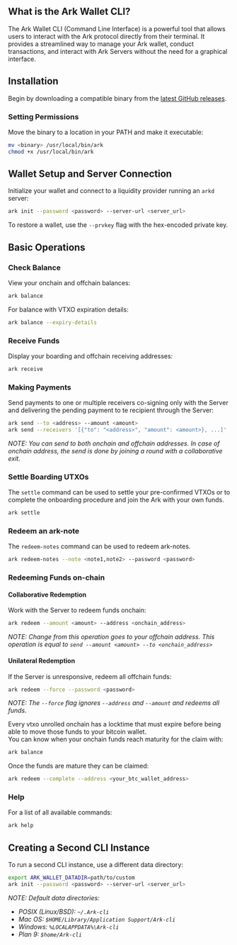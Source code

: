 ## What is the Ark Wallet CLI?

The Ark Wallet CLI (Command Line Interface) is a powerful tool that allows users to interact with the Ark protocol directly from their terminal. It provides a streamlined way to manage your Ark wallet, conduct transactions, and interact with Ark Servers without the need for a graphical interface.

## Installation

Begin by downloading a compatible binary from the [latest GitHub releases](https://github.com/ark-network/ark/releases).
### Setting Permissions

Move the binary to a location in your PATH and make it executable:

```bash
mv <binary> /usr/local/bin/ark
chmod +x /usr/local/bin/ark
```

## Wallet Setup and Server Connection

Initialize your wallet and connect to a liquidity provider running an `arkd` server:

```bash
ark init --password <password> --server-url <server_url>
```

To restore a wallet, use the `--prvkey` flag with the hex-encoded private key.

## Basic Operations

### Check Balance

View your onchain and offchain balances:

```bash
ark balance
```

For balance with VTXO expiration details:

```bash
ark balance --expiry-details
```

### Receive Funds

Display your boarding and offchain receiving addresses:

```bash
ark receive
```

### Making Payments

Send payments to one or multiple receivers co-signing only with the Server and delivering the pending payment to te recipient through the Server:

```bash
ark send --to <address> --amount <amount>
ark send --receivers '[{"to": "<address>", "amount": <amount>}, ...]'
```

*NOTE: You can send to both onchain and offchain addresses. In case of onchain address, the send is done by joining a round with a collaborative exit.*

### Settle Boarding UTXOs

The `settle` command can be used to settle your pre-confirmed VTXOs or to complete the onboarding procedure and join the Ark with your own funds.

```bash
ark settle
```

### Redeem an ark-note

The `redeem-notes` command can be used to redeem ark-notes.

```bash
ark redeem-notes --note <note1,note2> --password <password>
```

### Redeeming Funds on-chain

#### Collaborative Redemption

Work with the Server to redeem funds onchain:

```bash
ark redeem --amount <amount> --address <onchain_address>
```

*NOTE: Change from this operation goes to your offchain address. This operation is equal to `send --amount <amount> --to <onchain_address>`*

#### Unilateral Redemption

If the Server is unresponsive, redeem all offchain funds:

```bash
ark redeem --force --password <password>
```

*NOTE: The `--force` flag ignores `--address` and `--amount` and redeems all funds.*

Every vtxo unrolled onchain has a locktime that must expire before being able to move those funds to your bitcoin wallet.  
You can know when your onchain funds reach maturity for the claim with:

```bash
ark balance
```

Once the funds are mature they can be claimed:

```bash
ark redeem --complete --address <your_btc_wallet_address>
```

### Help

For a list of all available commands:

```bash
ark help
```

## Creating a Second CLI Instance

To run a second CLI instance, use a different data directory:

```bash
export ARK_WALLET_DATADIR=path/to/custom
ark init --password <password> --server-url <server_url>
```

*NOTE: Default data directories:*
- *POSIX (Linux/BSD): `~/.Ark-cli`*
- *Mac OS: `$HOME/Library/Application Support/Ark-cli`*
- *Windows: `%LOCALAPPDATA%\Ark-cli`*
- *Plan 9: `$home/Ark-cli`*
